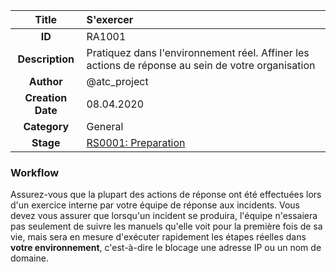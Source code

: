 | Title                       | S'exercer         |
|:---------------------------:|:--------------------|
| **ID**                      | RA1001            |
| **Description**             | Pratiquez dans l'environnement réel. Affiner les actions de réponse au sein de votre organisation   |
| **Author**                  | @atc_project        |
| **Creation Date**           | 08.04.2020 |
| **Category**                | General      |
| **Stage**                   |[RS0001: Preparation](../Response_Stages/RS0001.md)| 

### Workflow

Assurez-vous que la plupart des actions de réponse ont été effectuées lors d'un exercice interne par votre équipe de réponse aux incidents.
Vous devez vous assurer que lorsqu'un incident se produira, l'équipe n'essaiera pas seulement de suivre les manuels qu'elle voit pour la première fois de sa vie, mais sera en mesure d'exécuter rapidement les étapes réelles dans **votre environnement**, c'est-à-dire le blocage une adresse IP ou un nom de domaine.
